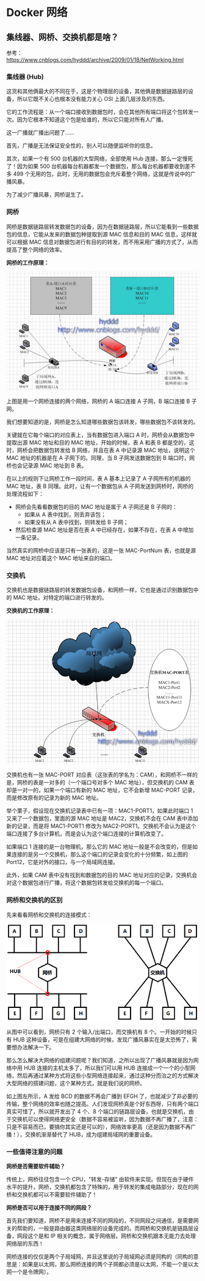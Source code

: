 # Docker 网络



## 集线器、网桥、交换机都是啥？

参考：https://www.cnblogs.com/hyddd/archive/2009/01/18/NetWorking.html

### 集线器 (Hub)

这货和其他俩最大的不同在于，这是个物理层的设备，其他俩是数据链路层的设备，所以它既不关心也根本没有能力关心 OSI 上面几层涉及的东西。

它的工作流程是：从一个端口接收到数据包时，会在其他所有端口将这个包转发一次。因为它根本不知道这个包是给谁的，所以它只能对所有人广播。

这一广播就广播出问题了……

首先，广播是无法保证安全性的，别人可以随便监听你的信息。

其次，如果一个有 500 台机器的大型网络，全部使用 Hub 连接，那么一定慢死了！因为如果 500 台机器每台机器都发一个数据包，那么每台机器都要收到差不多 499 个无用的包，此时，无用的数据包会充斥着整个网络，这就是传说中的广播风暴。

为了减少广播风暴，网桥诞生了。

### 网桥

网桥是数据链路层转发数据包的设备，因为在数据链路层，所以它能看到一些数据包的信息，它能从发来的数据包种提取到源 MAC 信息和目的 MAC 信息，这样就可以根据 MAC 信息对数据包进行有目的的转发，而不用采用广播的方式了，从而提高了整个网络的效率。

**网桥的工作原理：**

![04-网桥的工作原理.jpg](./pic/04-网桥的工作原理.jpg)

上图是用一个网桥连接的两个网络，网桥的 A 端口连接 A 子网，B 端口连接 B 子网。

我们想要知道的是，网桥是怎么知道哪些数据包该转发，哪些数据包不该转发的。

关键就在它每个端口的对应表上，当有数据包进入端口 A 时，网桥会从数据包中提取出源 MAC 地址和目的 MAC 地址，开始的时候，表 A 和表 B 都是空的，这时，网桥会把数据包转发给 B 网络，并且在表 A 中记录源 MAC 地址，说明这个 MAC 地址的机器是在 A 子网下的。同理，当 B 子网发送数据包到 B 端口时，网桥也会记录源 MAC 地址到 B 表。

在以上的规则下让网桥工作一段时间，表 A 基本上记录了 A 子网所有的机器的 MAC 地址，表 B 同理。此时，让有一个数据包从 A 子网发送到网桥时，网桥的处理流程如下：

- 网桥会先看看数据包的目的 MAC 地址是属于 A 子网还是 B 子网的：
	- 如果从 A 表中找到，则丢弃该包；
	- 如果没有从 A 表中找到，则转发给 B 子网；
- 然后检查源 MAC 地址是否在表 A 中已经存在，如果不存在，在表 A 中增加一条记录。

当然真实的网桥中应该是只有一张表的，这是一张 MAC-PortNum 表，也就是源 MAC 地址对应着这个 MAC 地址来自的端口。

### 交换机

交换机也是数据链路层的转发数据包设备，和网桥一样，它也是通过识别数据包中的 MAC 地址，对特定的端口进行转发的。

**交换机的工作原理：**

![./pic/04-交换机的工作原理.jpg](pic/04-交换机的工作原理.jpg)

交换机也有一张 MAC-PORT 对应表（这张表的学名为：CAM），和网桥不一样的是，网桥的表是一对多的（一个端口号对多个 MAC 地址），但交换机的 CAM 表却是一对一的，如果一个端口有新的 MAC 地址，它不会新增 MAC-PORT 记录，而是修改原有的记录为新的 MAC 地址。

举个栗子，假设现在交换机记录表中已有一项：MAC1-PORT1，如果此时端口 1 又来了一个数据包，里面的源 MAC 地址是 MAC2，交换机不会在 CAM 表中添加新的记录，而是将 MAC1-PORT1 修改为 MAC2-PORT1。交换机不会认为是这个端口连接了多台计算机，而是会认为这个端口连接的计算机改变了。

如果端口 1 连接的是一台物理机，那么它的 MAC 地址一般是不会改变的，但是如果连接的是另一个交换机，那么这个端口的记录会变化的十分频繁，如上图的 Port12，它是对外的接口，与一个局域网连接。

此外，如果 CAM 表中没有找到和数据包的目的 MAC 地址对应的记录，交换机会对这个数据包进行广播，将这个数据包转发给交换机的每一个端口。

### 网桥和交换机的区别

先来看看网桥和交换机的连接模式：

![04-网桥和交换机连接模式图.png](./pic/04-网桥和交换机连接模式图.png)

从图中可以看到，网桥只有 2 个输入/出端口，而交换机有 8 个。一开始的时候只有 HUB 这种设备，可是在组建大网络的时候，发现广播风暴实在是太恐怖了，需要想办法解决一下。

那么怎么解决大网络的组建问题呢？我们知道，之所以出现了广播风暴就是因为网络中用 HUB 连接的主机太多了，所以我们可以用 HUB 连接成一个一个的小型网络，然后再通过某种方式将这些小型网络连接起来，通过这种分而治之的方式解决大型网络的搭建问题，这个某种方式，就是我们说的网桥。

如上图左所示，A 发给 BCD 的数据不再会广播到 EFGH 了，也就减少了非必要的传输，整个网络的效率也随之提高。人们发现网桥真是个好东西呀，只有两个端口真实可惜了，所以就开发出了 4 个、8 个端口的链路层设备，也就是交换机，由于交换机可以使得网络更安全（数据不容易被监听，因为数据不再广播了，注意：只是不容易而已，要搞你其实还是可以的），网络效率更高（还是因为数据不再广播！），交换机渐渐替代了 HUB，成为组建局域网的重要设备。

### 一些值得注意的问题

**网桥是否需要软件辅助？**

传统上，网桥往往包含一个 CPU，"转发-存储" 由软件来实现。但现在由于硬件水平的提升，网桥，交换机都包含了特殊的，用于转发的集成电路部分，现在的网桥和交换机都可以不需要软件辅助了！

**网桥是否可以用于连接不同的网段？**

首先我们要知道，网桥不是用来连接不同的网段的，不同网段之间通信，是需要网关的帮助的，一般是路由器这类网络层的设备完成的。而网桥和交换机是链路层设备，网段这个是和 IP 相关的概念，属于网络层。网桥和交换机跟本无能力去处理网络层的东西！

网桥连接的仅仅是两个子局域网，并且这里说的子局域网必须是同构的（同构的意思是：如果是以太网，那么网桥连接的两个子网都必须是以太网，不能一个是以太网一个是令牌网）。





